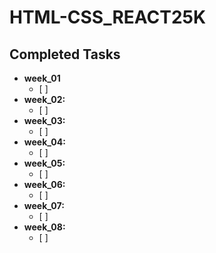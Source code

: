# HTML-CSS_REACT25K

## Completed Tasks

- **week_01**
  - [ ]
- **week_02:**
  - [ ]
- **week_03:**
  - [ ]
- **week_04:**
  - [ ]
- **week_05:**
  - [ ]
- **week_06:**
  - [ ]
- **week_07:**
  - [ ]
- **week_08:**
  - [ ]
